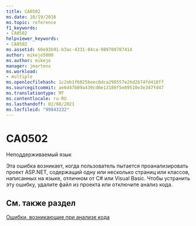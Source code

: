 ```yaml
---
title: CA0502
ms.date: 10/19/2016
ms.topic: reference
f1_keywords:
- CA0502
helpviewer_keywords:
- CA0502
ms.assetid: 60e93b91-b3ac-4331-84ca-989700787414
author: mikejo5000
ms.author: mikejo
manager: jmartens
ms.workload:
- multiple
ms.openlocfilehash: 1c2eb1f6025beec0dca298557e26d2b74fd418ff
ms.sourcegitcommit: ae6d47b09a439cd0e13180f5e89510e3e347fd47
ms.translationtype: MT
ms.contentlocale: ru-RU
ms.lasthandoff: 02/08/2021
ms.locfileid: "99843232"
---
```

# <a name="ca0502"></a>CA0502
Неподдерживаемый язык

Эта ошибка возникает, когда пользователь пытается проанализировать проект ASP.NET, содержащий одну или несколько страниц или классов, написанных на языке, отличном от C# или Visual Basic. Чтобы устранить эту ошибку, удалите файл из проекта или отключите анализ кода.

## <a name="see-also"></a>См. также раздел
[Ошибки, возникающие при анализе кода](../code-quality/code-analysis-application-errors.md)
